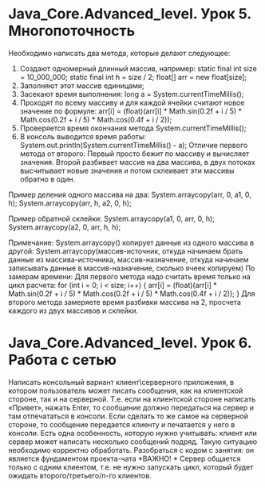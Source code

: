 # Java_Core.Advanced_level. Урок 5. Многопоточность
Необходимо написать два метода, которые делают следующее:
1) Создают одномерный длинный массив, например: 
static final int size = 10_000_000;
static final int h = size / 2;
float[] arr = new float[size];
2) Заполняют этот массив единицами;
3) Засекают время выполнения: long a = System.currentTimeMillis();
4) Проходят по всему массиву и для каждой ячейки считают новое значение по формуле:
arr[i] = (float)(arr[i] * Math.sin(0.2f + i / 5) * Math.cos(0.2f + i / 5) * Math.cos(0.4f + i / 2));
5) Проверяется время окончания метода System.currentTimeMillis();
6) В консоль выводится время работы: System.out.println(System.currentTimeMillis() - a);
Отличие первого метода от второго:
Первый просто бежит по массиву и вычисляет значения.
Второй разбивает массив на два массива, в двух потоках высчитывает новые значения и потом склеивает эти массивы обратно в один.

Пример деления одного массива на два:
System.arraycopy(arr, 0, a1, 0, h);
System.arraycopy(arr, h, a2, 0, h);

Пример обратной склейки:
System.arraycopy(a1, 0, arr, 0, h);
System.arraycopy(a2, 0, arr, h, h);

Примечание:
System.arraycopy() копирует данные из одного массива в другой:
System.arraycopy(массив-источник, откуда начинаем брать данные из массива-источника, массив-назначение, откуда начинаем записывать данные в массив-назначение, сколько ячеек копируем)
По замерам времени:
Для первого метода надо считать время только на цикл расчета:
for (int i = 0; i < size; i++) {
arr[i] = (float)(arr[i] * Math.sin(0.2f + i / 5) * Math.cos(0.2f + i / 5) * Math.cos(0.4f + i / 2));
}
Для второго метода замеряете время разбивки массива на 2, просчета каждого из двух массивов и склейки.

# Java_Core.Advanced_level. Урок 6. Работа с сетью
Написать консольный вариант клиент\серверного приложения, в котором пользователь может писать сообщения, как на клиентской стороне, так и на серверной. Т.е. если на клиентской стороне написать «Привет», нажать Enter, то сообщение должно передаться на сервер и там отпечататься в консоли. Если сделать то же самое на серверной стороне, то сообщение передается клиенту и печатается у него в консоли. Есть одна особенность, которую нужно учитывать: клиент или сервер может написать несколько сообщений подряд. Такую ситуацию необходимо корректно обработать.
Разобраться с кодом с занятия: он является фундаментом проекта-чата
*ВАЖНО! * Сервер общается только с одним клиентом, т.е. не нужно запускать цикл, который будет ожидать второго/третьего/n-го клиентов.